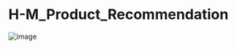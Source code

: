 # H-M_Product_Recommendation

![image](https://github.com/tannnishtha08/H-M_Product_Recommendation/assets/98115816/3ba6640f-8e59-48bd-8aa5-dcfb6ba48eef)

